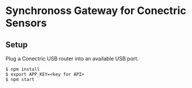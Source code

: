 # Synchronoss Gateway for Conectric Sensors

## Setup

Plug a Conectric USB router into an available USB port.

```
$ npm install
$ export APP_KEY=<key for API>
$ npm start
```
